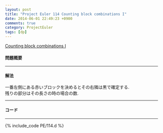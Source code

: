 ```yaml
---
layout: post
title: "Project Euler 114 Counting block combinations I"
date: 2014-06-01 22:49:23 +0900
comments: true
category: ProjectEuler
tags: [dp]
---
```


[Counting block combinations I](http://projecteuler.net/problem=114)

#### 問題概要

****

#### 解法

一番左側にある赤いブロックを決めるとその右隣は黒で確定する.  
残りの部分はその長さの時の場合の数.

****

#### コード

****

{% include_code PE/114.d %}
